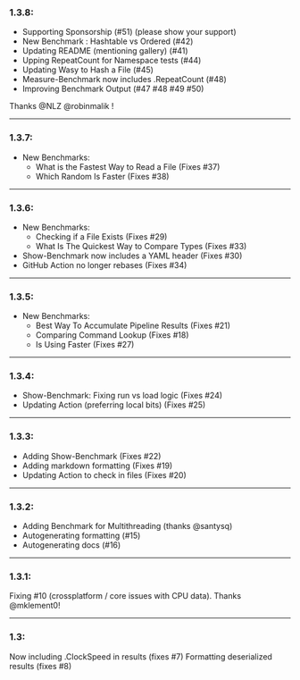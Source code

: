 ### 1.3.8:

* Supporting Sponsorship (#51) (please show your support)
* New Benchmark : Hashtable vs Ordered (#42)
* Updating README (mentioning gallery) (#41)
* Upping RepeatCount for Namespace tests (#44)
* Updating Wasy to Hash a File (#45)
* Measure-Benchmark now includes .RepeatCount (#48)
* Improving Benchmark Output (#47 #48 #49 #50)

Thanks @NLZ @robinmalik !

---

### 1.3.7:

* New Benchmarks:
  * What is the Fastest Way to Read a File (Fixes #37)
  * Which Random Is Faster (Fixes #38)

---

### 1.3.6:
* New Benchmarks:
    * Checking if a File Exists (Fixes #29)
    * What Is The Quickest Way to Compare Types (Fixes #33)
* Show-Benchmark now includes a YAML header (Fixes #30)
* GitHub Action no longer rebases (Fixes #34)

---

### 1.3.5:
* New Benchmarks:
  * Best Way To Accumulate Pipeline Results (Fixes #21)
  * Comparing Command Lookup (Fixes #18)
  * Is Using Faster (Fixes #27)  

---

### 1.3.4:
* Show-Benchmark: Fixing run vs load logic (Fixes #24)
* Updating Action (preferring local bits) (Fixes #25)

---

### 1.3.3:
* Adding Show-Benchmark (Fixes #22)
* Adding markdown formatting (Fixes #19)
* Updating Action to check in files (Fixes #20)

---

### 1.3.2:
* Adding Benchmark for Multithreading (thanks @santysq)
* Autogenerating formatting (#15)
* Autogenerating docs (#16)

---

### 1.3.1:
Fixing #10 (crossplatform / core issues with CPU data).   Thanks @mklement0!

---

### 1.3:
Now including .ClockSpeed in results (fixes #7)
Formatting deserialized results (fixes #8)

